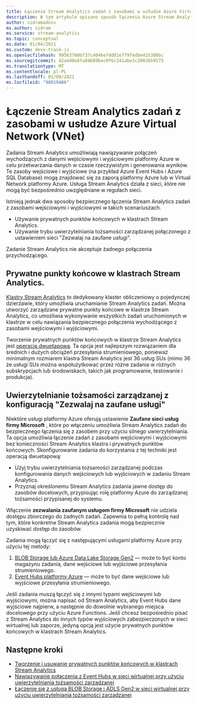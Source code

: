 ```yaml
---
title: Łączenie Stream Analytics zadań z zasobami w usłudze Azure Virtual Network (VNET)
description: W tym artykule opisano sposób łączenia Azure Stream Analytics zadania z zasobami, które znajdują się w sieci wirtualnej.
author: sidramadoss
ms.author: sidram
ms.service: stream-analytics
ms.topic: conceptual
ms.date: 01/04/2021
ms.custom: devx-track-js
ms.openlocfilehash: 99563760bf37c4046e7dd81e779fedbe415380bc
ms.sourcegitcommit: 42a4d0e8fa84609bec0f6c241abe1c20036b9575
ms.translationtype: MT
ms.contentlocale: pl-PL
ms.lasthandoff: 01/08/2021
ms.locfileid: "98019486"
---
```

# <a name="connect-stream-analytics-jobs-to-resources-in-an-azure-virtual-network-vnet"></a>Łączenie Stream Analytics zadań z zasobami w usłudze Azure Virtual Network (VNet)

Zadania Stream Analytics umożliwiają nawiązywanie połączeń wychodzących z danymi wejściowymi i wyjściowymi platformy Azure w celu przetwarzania danych w czasie rzeczywistym i generowania wyników. Te zasoby wejściowe i wyjściowe (na przykład Azure Event Hubs i Azure SQL Database) mogą znajdować się za zaporą platformy Azure lub w Virtual Network platformy Azure. Usługa Stream Analytics działa z sieci, które nie mogą być bezpośrednio uwzględniane w regułach sieci.

Istnieją jednak dwa sposoby bezpiecznego łączenia Stream Analytics zadań z zasobami wejściowymi i wyjściowymi w takich scenariuszach.
* Używanie prywatnych punktów końcowych w klastrach Stream Analytics.
* Używanie trybu uwierzytelniania tożsamości zarządzanej połączonego z ustawieniem sieci "Zezwalaj na zaufane usługi".

Zadanie Stream Analytics nie akceptuje żadnego połączenia przychodzącego.

## <a name="private-endpoints-in-stream-analytics-clusters"></a>Prywatne punkty końcowe w klastrach Stream Analytics.
[Klastry Stream Analytics](https://docs.microsoft.com/azure/stream-analytics/cluster-overview) to dedykowany klaster obliczeniowy o pojedynczej dzierżawie, który umożliwia uruchamianie Stream Analytics zadań. Można utworzyć zarządzane prywatne punkty końcowe w klastrze Stream Analytics, co umożliwia wykonywanie wszystkich zadań uruchomionych w klastrze w celu nawiązania bezpiecznego połączenia wychodzącego z zasobami wejściowymi i wyjściowymi.

Tworzenie prywatnych punktów końcowych w klastrze Stream Analytics jest [operacją dwuetapową](https://docs.microsoft.com/azure/stream-analytics/private-endpoints). Ta opcja jest najlepszym rozwiązaniem dla średnich i dużych obciążeń przesyłania strumieniowego, ponieważ minimalnym rozmiarem klastra Stream Analytics jest 36 usług SUs (mimo 36 że usługi SUs można współużytkować przez różne zadania w różnych subskrypcjach lub środowiskach, takich jak programowanie, testowanie i produkcja).

## <a name="managed-identity-authentication-with-allow-trusted-services-configuration"></a>Uwierzytelnianie tożsamości zarządzanej z konfiguracją "Zezwalaj na zaufane usługi"
Niektóre usługi platformy Azure oferują ustawienie **Zaufane sieci usług firmy Microsoft** , które po włączeniu umożliwia Stream Analytics zadań do bezpiecznego łączenia się z zasobem przy użyciu silnego uwierzytelniania. Ta opcja umożliwia łączenie zadań z zasobami wejściowymi i wyjściowymi bez konieczności Stream Analytics klastra i prywatnych punktów końcowych. Skonfigurowanie zadania do korzystania z tej techniki jest operacją dwuetapową:
* Użyj trybu uwierzytelniania tożsamości zarządzanej podczas konfigurowania danych wejściowych lub wyjściowych w zadaniu Stream Analytics.
* Przyznaj określonemu Stream Analytics zadania jawne dostęp do zasobów docelowych, przypisując rolę platformy Azure do zarządzanej tożsamości przypisanej do systemu. 

Włączenie **zezwalania zaufanym usługom firmy Microsoft** nie udziela dostępu zbiorczego do żadnych zadań. Zapewnia to pełną kontrolę nad tym, które konkretne Stream Analytics zadania mogą bezpiecznie uzyskiwać dostęp do zasobów. 

Zadania mogą łączyć się z następującymi usługami platformy Azure przy użyciu tej metody:
1. [BLOB Storage lub Azure Data Lake Storage Gen2](https://docs.microsoft.com/azure/stream-analytics/blob-output-managed-identity) — może to być konto magazynu zadania, dane wejściowe lub wyjściowe przesyłania strumieniowego.
2. [Event Hubs platformy Azure](https://docs.microsoft.com/azure/stream-analytics/event-hubs-managed-identity) — może to być dane wejściowe lub wyjściowe przesyłania strumieniowego.

Jeśli zadania muszą łączyć się z innymi typami wejściowymi lub wyjściowymi, można napisać od Stream Analytics, aby Event Hubs dane wyjściowe najpierw, a następnie do dowolnie wybranego miejsca docelowego przy użyciu Azure Functions. Jeśli chcesz bezpośrednio pisać z Stream Analytics do innych typów wyjściowych zabezpieczonych w sieci wirtualnej lub zaporze, jedyną opcją jest użycie prywatnych punktów końcowych w klastrach Stream Analytics.

## <a name="next-steps"></a>Następne kroki

* [Tworzenie i usuwanie prywatnych punktów końcowych w klastrach Stream Analytics](https://docs.microsoft.com/azure/stream-analytics/private-endpoints)
* [Nawiązywanie połączenia z Event Hubs w sieci wirtualnej przy użyciu uwierzytelniania tożsamości zarządzanej](https://docs.microsoft.com/azure/stream-analytics/event-hubs-managed-identity)
* [Łączenie się z usługą BLOB Storage i ADLS Gen2 w sieci wirtualnej przy użyciu uwierzytelniania tożsamości zarządzanej](https://docs.microsoft.com/azure/stream-analytics/blob-output-managed-identity)
